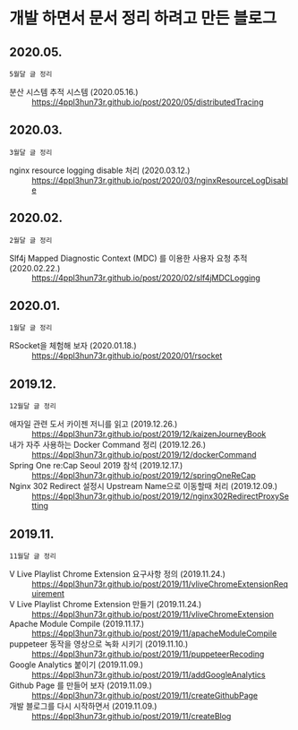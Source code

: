 # 개발 하면서 문서 정리 하려고 만든 블로그

## 2020.05.
```
5월달 글 정리
```
<dl>
<dt>분산 시스템 추적 시스템 (2020.05.16.)</dt>
<dd><a href="https://4ppl3hun73r.github.io/post/2020/05/distributedTracing" target="_blank"> https://4ppl3hun73r.github.io/post/2020/05/distributedTracing </a></dd>
</dl>

## 2020.03.
```
3월달 글 정리
```
<dl>
<dt>nginx resource logging disable 처리 (2020.03.12.)</dt>
<dd><a href="https://4ppl3hun73r.github.io/post/2020/03/nginxResourceLogDisable" target="_blank"> https://4ppl3hun73r.github.io/post/2020/03/nginxResourceLogDisable </a></dd>
</dl>

## 2020.02.
```
2월달 글 정리
```
<dl>
<dt>Slf4j Mapped Diagnostic Context (MDC) 를 이용한 사용자 요청 추적 (2020.02.22.)</dt>
<dd><a href="https://4ppl3hun73r.github.io/post/2020/02/slf4jMDCLogging" target="_blank"> https://4ppl3hun73r.github.io/post/2020/02/slf4jMDCLogging </a></dd>
</dl>

## 2020.01.
```
1월달 글 정리
```
<dl>
<dt>RSocket을 체험해 보자 (2020.01.18.)</dt>
<dd><a href="https://4ppl3hun73r.github.io/post/2020/01/rsocket" target="_blank"> https://4ppl3hun73r.github.io/post/2020/01/rsocket </a></dd>
</dl>


## 2019.12.
```
12월달 글 정리
```
<dl>
<dt>애자일 관련 도서 카이젠 저니를 읽고 (2019.12.26.)</dt>
<dd><a href="https://4ppl3hun73r.github.io/post/2019/12/kaizenJourneyBook" target="_blank"> https://4ppl3hun73r.github.io/post/2019/12/kaizenJourneyBook </a></dd>
<dt>내가 자주 사용하는 Docker Command 정리 (2019.12.26.)</dt>
<dd><a href="https://4ppl3hun73r.github.io/post/2019/12/dockerCommand" target="_blank"> https://4ppl3hun73r.github.io/post/2019/12/dockerCommand </a></dd>
<dt>Spring One re:Cap Seoul 2019 참석 (2019.12.17.)</dt>
<dd><a href="https://4ppl3hun73r.github.io/post/2019/12/springOneReCap" target="_blank"> https://4ppl3hun73r.github.io/post/2019/12/springOneReCap </a></dd>
<dt>Nginx 302 Redirect 설정시 Upstream Name으로 이동할때 처리 (2019.12.09.)</dt>
<dd><a href="https://4ppl3hun73r.github.io/post/2019/12/nginx302RedirectProxySetting" target="_blank"> https://4ppl3hun73r.github.io/post/2019/12/nginx302RedirectProxySetting </a></dd>
</dl>


## 2019.11.

```
11월달 글 정리
```
<dl>
<dt>V Live Playlist Chrome Extension 요구사항 정의 (2019.11.24.)</dt>
<dd><a href="https://4ppl3hun73r.github.io/post/2019/11/vliveChromeExtensionRequirement" target="_blank"> https://4ppl3hun73r.github.io/post/2019/11/vliveChromeExtensionRequirement </a></dd>
<dt>V Live Playlist Chrome Extension 만들기 (2019.11.24.)</dt>
<dd><a href="https://4ppl3hun73r.github.io/post/2019/11/vliveChromeExtension" target="_blank"> https://4ppl3hun73r.github.io/post/2019/11/vliveChromeExtension </a></dd>
<dt>Apache Module Compile (2019.11.17.)</dt>
<dd><a href="https://4ppl3hun73r.github.io/post/2019/11/apacheModuleCompile" target="_blank"> https://4ppl3hun73r.github.io/post/2019/11/apacheModuleCompile </a></dd>
<dt>puppeteer 동작을 영상으로 녹화 시키기 (2019.11.10.)</dt>
<dd><a href="https://4ppl3hun73r.github.io/post/2019/11/puppeteerRecoding" target="_blank"> https://4ppl3hun73r.github.io/post/2019/11/puppeteerRecoding </a></dd>
<dt>Google Analytics 붙이기 (2019.11.09.)</dt>
<dd><a href="https://4ppl3hun73r.github.io/post/2019/11/addGoogleAnalytics" target="_blank"> https://4ppl3hun73r.github.io/post/2019/11/addGoogleAnalytics </a></dd>
<dt>Github Page 를 만들어 보자 (2019.11.09.)</dt>
<dd><a href="https://4ppl3hun73r.github.io/post/2019/11/createGithubPage" target="_blank"> https://4ppl3hun73r.github.io/post/2019/11/createGithubPage </a></dd>
<dt>개발 블로그를 다시 시작하면서 (2019.11.09.)</dt>
<dd><a href="https://4ppl3hun73r.github.io/post/2019/11/createBlog" target="_blank"> https://4ppl3hun73r.github.io/post/2019/11/createBlog </a></dd>
</dl>
